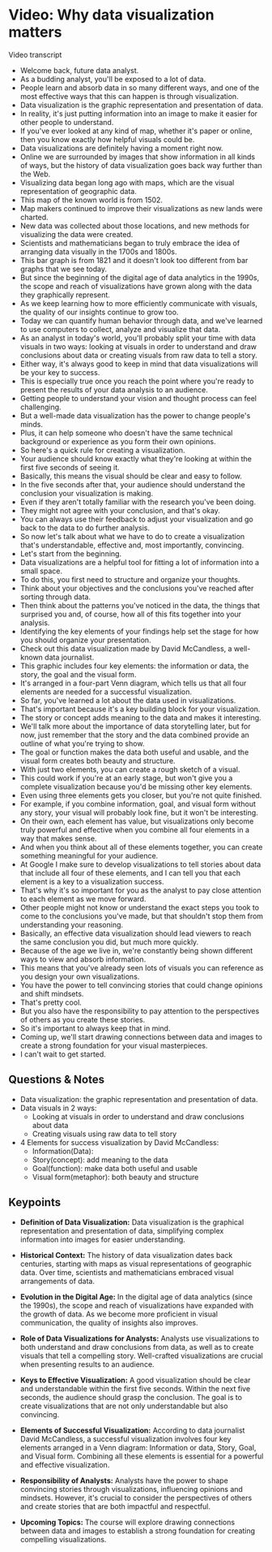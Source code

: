# Video: Why data visualization matters

Video transcript

- Welcome back, future data analyst.
- As a budding analyst, you'll be exposed to a lot of data.
- People learn and absorb data in so many different ways, and one of the most effective ways that this can happen is through visualization.
- Data visualization is the graphic representation and presentation of data.
- In reality, it's just putting information into an image to make it easier for other people to understand.
- If you've ever looked at any kind of map, whether it's paper or online, then you know exactly how helpful visuals could be.
- Data visualizations are definitely having a moment right now.
- Online we are surrounded by images that show information in all kinds of ways, but the history of data visualization goes back way further than the Web.
- Visualizing data began long ago with maps, which are the visual representation of geographic data.
- This map of the known world is from 1502.
- Map makers continued to improve their visualizations as new lands were charted.
- New data was collected about those locations, and new methods for visualizing the data were created.
- Scientists and mathematicians began to truly embrace the idea of arranging data visually in the 1700s and 1800s.
- This bar graph is from 1821 and it doesn't look too different from bar graphs that we see today.
- But since the beginning of the digital age of data analytics in the 1990s, the scope and reach of visualizations have grown along with the data they graphically represent.
- As we keep learning how to more efficiently communicate with visuals, the quality of our insights continue to grow too.
- Today we can quantify human behavior through data, and we've learned to use computers to collect, analyze and visualize that data.
- As an analyst in today's world, you'll probably split your time with data visuals in two ways: looking at visuals in order to understand and draw conclusions about data or creating visuals from raw data to tell a story.
- Either way, it's always good to keep in mind that data visualizations will be your key to success.
- This is especially true once you reach the point where you're ready to present the results of your data analysis to an audience.
- Getting people to understand your vision and thought process can feel challenging.
- But a well-made data visualization has the power to change people's minds.
- Plus, it can help someone who doesn't have the same technical background or experience as you form their own opinions.
- So here's a quick rule for creating a visualization.
- Your audience should know exactly what they're looking at within the first five seconds of seeing it.
- Basically, this means the visual should be clear and easy to follow.
- In the five seconds after that, your audience should understand the conclusion your visualization is making.
- Even if they aren't totally familiar with the research you've been doing.
- They might not agree with your conclusion, and that's okay.
- You can always use their feedback to adjust your visualization and go back to the data to do further analysis.
- So now let's talk about what we have to do to create a visualization that's understandable, effective and, most importantly, convincing.
- Let's start from the beginning.
- Data visualizations are a helpful tool for fitting a lot of information into a small space.
- To do this, you first need to structure and organize your thoughts.
- Think about your objectives and the conclusions you've reached after sorting through data.
- Then think about the patterns you've noticed in the data, the things that surprised you and, of course, how all of this fits together into your analysis.
- Identifying the key elements of your findings help set the stage for how you should organize your presentation.
- Check out this data visualization made by David McCandless, a well-known data journalist.
- This graphic includes four key elements: the information or data, the story, the goal and the visual form.
- It's arranged in a four-part Venn diagram, which tells us that all four elements are needed for a successful visualization.
- So far, you've learned a lot about the data used in visualizations.
- That's important because it's a key building block for your visualization.
- The story or concept adds meaning to the data and makes it interesting.
- We'll talk more about the importance of data storytelling later, but for now, just remember that the story and the data combined provide an outline of what you're trying to show.
- The goal or function makes the data both useful and usable, and the visual form creates both beauty and structure.
- With just two elements, you can create a rough sketch of a visual.
- This could work if you're at an early stage, but won't give you a complete visualization because you'd be missing other key elements.
- Even using three elements gets you closer, but you're not quite finished.
- For example, if you combine information, goal, and visual form without any story, your visual will probably look fine, but it won't be interesting.
- On their own, each element has value, but visualizations only become truly powerful and effective when you combine all four elements in a way that makes sense.
- And when you think about all of these elements together, you can create something meaningful for your audience.
- At Google I make sure to develop visualizations to tell stories about data that include all four of these elements, and I can tell you that each element is a key to a visualization success.
- That's why it's so important for you as the analyst to pay close attention to each element as we move forward.
- Other people might not know or understand the exact steps you took to come to the conclusions you've made, but that shouldn't stop them from understanding your reasoning.
- Basically, an effective data visualization should lead viewers to reach the same conclusion you did, but much more quickly.
- Because of the age we live in, we're constantly being shown different ways to view and absorb information.
- This means that you've already seen lots of visuals you can reference as you design your own visualizations.
- You have the power to tell convincing stories that could change opinions and shift mindsets.
- That's pretty cool.
- But you also have the responsibility to pay attention to the perspectives of others as you create these stories.
- So it's important to always keep that in mind.
- Coming up, we'll start drawing connections between data and images to create a strong foundation for your visual masterpieces.
- I can't wait to get started.

## Questions & Notes

- Data visualization: the graphic representation and presentation of data.
- Data visuals in 2 ways:
  - Looking at visuals in order to understand and draw conclusions about data
  - Creating visuals using raw data to tell story
- 4 Elements for success visualization by David McCandless:
  - Information(Data):
  - Story(concept): add meaning to the data
  - Goal(function): make data both useful and usable
  - Visual form(metaphor): both beauty and structure

## Keypoints

- **Definition of Data Visualization:** Data visualization is the graphical representation and presentation of data, simplifying complex information into images for easier understanding.

- **Historical Context:** The history of data visualization dates back centuries, starting with maps as visual representations of geographic data. Over time, scientists and mathematicians embraced visual arrangements of data.

- **Evolution in the Digital Age:** In the digital age of data analytics (since the 1990s), the scope and reach of visualizations have expanded with the growth of data. As we become more proficient in visual communication, the quality of insights also improves.

- **Role of Data Visualizations for Analysts:** Analysts use visualizations to both understand and draw conclusions from data, as well as to create visuals that tell a compelling story. Well-crafted visualizations are crucial when presenting results to an audience.

- **Keys to Effective Visualization:** A good visualization should be clear and understandable within the first five seconds. Within the next five seconds, the audience should grasp the conclusion. The goal is to create visualizations that are not only understandable but also convincing.

- **Elements of Successful Visualization:** According to data journalist David McCandless, a successful visualization involves four key elements arranged in a Venn diagram: Information or data, Story, Goal, and Visual form. Combining all these elements is essential for a powerful and effective visualization.

- **Responsibility of Analysts:** Analysts have the power to shape convincing stories through visualizations, influencing opinions and mindsets. However, it's crucial to consider the perspectives of others and create stories that are both impactful and respectful.

- **Upcoming Topics:** The course will explore drawing connections between data and images to establish a strong foundation for creating compelling visualizations.
